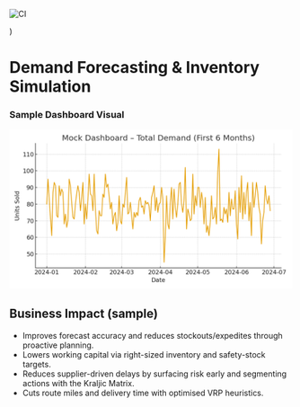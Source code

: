 ![CI](https://github.com/<sidkhanna8>/demand-forecasting-inventory-simulation/actions/workflows/python-ci.yml/badge.svg?branch=main)

)

# Demand Forecasting & Inventory Simulation


### Sample Dashboard Visual
![Mock Demand TS](dashboards/mock_demand_timeseries.png)


## Business Impact (sample)
- Improves forecast accuracy and reduces stockouts/expedites through proactive planning.
- Lowers working capital via right-sized inventory and safety-stock targets.
- Reduces supplier-driven delays by surfacing risk early and segmenting actions with the Kraljic Matrix.
- Cuts route miles and delivery time with optimised VRP heuristics.

